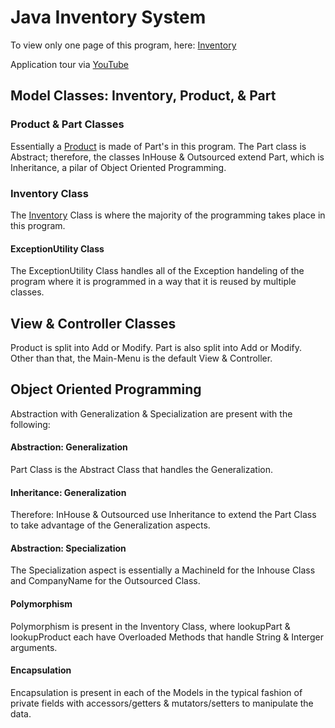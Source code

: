 # Java Inventory System

To view only one page of this program, here: [Inventory](https://github.com/markwartman1/inventorySystem/blob/master/src/model/Inventory.java)

Application tour via [YouTube](https://youtu.be/BfDBhmaJHQ0)

## Model Classes: Inventory, Product, & Part

### Product & Part Classes

Essentially a [Product](https://github.com/markwartman1/inventorySystem/blob/master/src/model/Product.java) is made of Part's in this program.  The Part class is Abstract; therefore, the classes InHouse & Outsourced extend Part, which is Inheritance, a pilar of Object Oriented Programming.

### Inventory Class

The [Inventory](https://github.com/markwartman1/inventorySystem/blob/master/src/model/Inventory.java) Class is where the majority of the programming takes place in this program.

#### ExceptionUtility Class

The ExceptionUtility Class handles all of the Exception handeling of the program where it is programmed in a way that it is reused by multiple classes.

## View & Controller Classes

Product is split into Add or Modify.  Part is also split into Add or Modify.  Other than that, the Main-Menu is the default View & Controller.

## Object Oriented Programming

Abstraction with Generalization & Specialization are present with the following:

#### Abstraction: Generalization
Part Class is the Abstract Class that handles the Generalization.

#### Inheritance: Generalization
Therefore: InHouse & Outsourced use Inheritance to extend the Part Class to take advantage of the Generalization aspects.

#### Abstraction: Specialization
The Specialization aspect is essentially a MachineId for the Inhouse Class and CompanyName for the Outsourced Class. 

#### Polymorphism
Polymorphism is present in the Inventory Class, where lookupPart & lookupProduct each have Overloaded Methods that handle String & Interger arguments.

#### Encapsulation
Encapsulation is present in each of the Models in the typical fashion of private fields with accessors/getters & mutators/setters to manipulate the data.